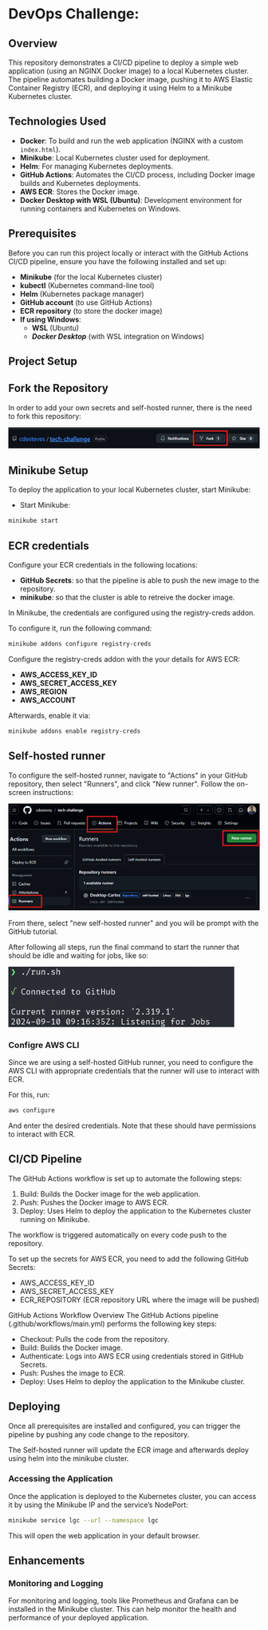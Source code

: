 # DevOps Challenge:

## Overview

This repository demonstrates a CI/CD pipeline to deploy a simple web application (using an NGINX Docker image) to a local Kubernetes cluster. The pipeline automates building a Docker image, pushing it to AWS Elastic Container Registry (ECR), and deploying it using Helm to a Minikube Kubernetes cluster.

## Technologies Used

- **Docker**: To build and run the web application (NGINX with a custom `index.html`).
- **Minikube**: Local Kubernetes cluster used for deployment.
- **Helm**: For managing Kubernetes deployments.
- **GitHub Actions**: Automates the CI/CD process, including Docker image builds and Kubernetes deployments.
- **AWS ECR**: Stores the Docker image.
- **Docker Desktop with WSL (Ubuntu)**: Development environment for running containers and Kubernetes on Windows.

## Prerequisites

Before you can run this project locally or interact with the GitHub Actions CI/CD pipeline, ensure you have the following installed and set up:

- **Minikube** (for the local Kubernetes cluster)
- **kubectl** (Kubernetes command-line tool)
- **Helm** (Kubernetes package manager)
- **GitHub account** (to use GitHub Actions)
- **ECR repository** (to store the docker image)
- **If using  Windows**:
  - **WSL** (Ubuntu) 
  - ***Docker Desktop*** (with WSL integration on Windows)

## Project Setup

## Fork the Repository

In order to add your own secrets and self-hosted runner, there is the need to fork this repository: 

![Fork](images/fork.png)

## Minikube Setup
To deploy the application to your local Kubernetes cluster, start Minikube:

- Start Minikube:
```bash
minikube start
```

## ECR credentials

Configure your ECR credentials in the following locations:

  - **GitHub Secrets**: so that the pipeline is able to push the new image to the repository.
  - **minikube**: so that the cluster is able to retreive the docker image. 

In Minikube, the credentials are configured using the registry-creds addon.

To configure it, run the following command: 
 ```bash
minikube addons configure registry-creds
```
Configure the registry-creds addon with the your details for AWS ECR: 

  - **AWS_ACCESS_KEY_ID**
  - **AWS_SECRET_ACCESS_KEY**
  - **AWS_REGION**
  - **AWS_ACCOUNT**

Afterwards, enable it via: 
```bash
minikube addons enable registry-creds
```
##  Self-hosted runner

To configure the self-hosted runner, navigate to "Actions" in your GitHub repository, then select "Runners", and click "New runner". Follow the on-screen instructions:

![New Self-hosted runner](images/runner.png)

From there, select "new self-hosted runner" and you will be prompt with the GitHub tutorial. 

After following all steps, run the final command to start the runner that should be idle and waiting for jobs, like so: 

![Self-hosted runner](images/runner-idle.png)


### Configre AWS CLI

Since we are using a self-hosted GitHub runner, you need to configure the AWS CLI with appropriate credentials that the runner will use to interact with ECR.

For this, run: 

```bash
aws configure
```

And enter the desired credentials. Note that these should have permissions to interact with ECR. 


## CI/CD Pipeline
The GitHub Actions workflow is set up to automate the following steps:

1. Build: Builds the Docker image for the web application.
2. Push: Pushes the Docker image to AWS ECR.
3. Deploy: Uses Helm to deploy the application to the Kubernetes cluster running on Minikube.

The workflow is triggered automatically on every code push to the repository. 

To set up the secrets for AWS ECR, you need to add the following GitHub Secrets:

- AWS_ACCESS_KEY_ID
- AWS_SECRET_ACCESS_KEY
- ECR_REPOSITORY (ECR repository URL where the image will be pushed)


GitHub Actions Workflow Overview
The GitHub Actions pipeline (.github/workflows/main.yml) performs the following key steps:

- Checkout: Pulls the code from the repository.
- Build: Builds the Docker image.
- Authenticate: Logs into AWS ECR using credentials stored in GitHub Secrets.
- Push: Pushes the image to ECR.
- Deploy: Uses Helm to deploy the application to the Minikube cluster.


## Deploying

Once all prerequisites are installed and configured, you can trigger the pipeline by pushing any code change to the repository. 

The Self-hosted runner will update the ECR image and afterwards deploy using helm into the minikube cluster. 

### Accessing the Application

Once the application is deployed to the Kubernetes cluster, you can access it by using the Minikube IP and the service’s NodePort:

```bash
minikube service lgc --url --namespace lgc
```
This will open the web application in your default browser.


## Enhancements

### Monitoring and Logging
For monitoring and logging, tools like Prometheus and Grafana can be installed in the Minikube cluster. This can help monitor the health and performance of your deployed application.
